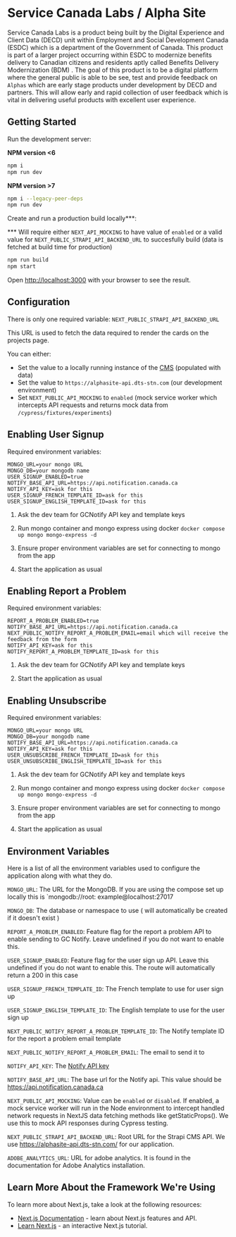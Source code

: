 # Service Canada Labs / Alpha Site

Service Canada Labs is a product being built by the Digital Experience and Client Data (DECD) unit within Employment and
Social Development Canada (ESDC) which is a department of the Government of Canada. This product is part of a larger
project occurring within ESDC to modernize benefits delivery to Canadian citizens and residents aptly called Benefits
Delivery Modernization (BDM) . The goal of this product is to be a digital platform where the general public is able to
be see, test and provide feedback on `Alphas` which are early stage products under development by DECD and partners.
This will allow early and rapid collection of user feedback which is vital in delivering useful products with excellent
user experience.

## Getting Started

Run the development server:

**NPM version <6**

```bash
npm i
npm run dev
```

**NPM version >7**

```bash
npm i --legacy-peer-deps
npm run dev
```

Create and run a production build locally\*\*\*:

\*\*\* Will require either `NEXT_API_MOCKING` to have value of `enabled` or a valid value
for `NEXT_PUBLIC_STRAPI_API_BACKEND_URL` to succesfully build (data is fetched at build time for production)

```bash
npm run build
npm start
```

Open [http://localhost:3000](http://localhost:3000) with your browser to see the result.

## Configuration

There is only one required variable: `NEXT_PUBLIC_STRAPI_API_BACKEND_URL`

This URL is used to fetch the data required to render the cards on the projects page.

You can either:

- Set the value to a locally running instance of the [CMS](https://github.com/DTS-STN/Alpha-Site-CMS) (populated with
  data)
- Set the value to `https://alphasite-api.dts-stn.com` (our development environment)
- Set `NEXT_PUBLIC_API_MOCKING` to `enabled` (mock service worker which intercepts API requests and returns mock data
  from `/cypress/fixtures/experiments`)

## Enabling User Signup

Required environment variables:

```code
MONGO_URL=your mongo URL
MONGO_DB=your mongodb name
USER_SIGNUP_ENABLED=true
NOTIFY_BASE_API_URL=https://api.notification.canada.ca
NOTIFY_API_KEY=ask for this
USER_SIGNUP_FRENCH_TEMPLATE_ID=ask for this
USER_SIGNUP_ENGLISH_TEMPLATE_ID=ask for this
```

1. Ask the dev team for GCNotify API key and template keys

2. Run mongo container and mongo express using docker `docker compose up mongo mongo-express -d`

3. Ensure proper environment variables are set for connecting to mongo from the app

4. Start the application as usual

## Enabling Report a Problem

Required environment variables:

```code
REPORT_A_PROBLEM_ENABLED=true
NOTIFY_BASE_API_URL=https://api.notification.canada.ca
NEXT_PUBLIC_NOTIFY_REPORT_A_PROBLEM_EMAIL=email which will receive the feedback from the form
NOTIFY_API_KEY=ask for this
NOTIFY_REPORT_A_PROBLEM_TEMPLATE_ID=ask for this
```

1. Ask the dev team for GCNotify API key and template keys

2. Start the application as usual

## Enabling Unsubscribe

Required environment variables:

```code
MONGO_URL=your mongo URL
MONGO_DB=your mongodb name
NOTIFY_BASE_API_URL=https://api.notification.canada.ca
NOTIFY_API_KEY=ask for this
USER_UNSUBSCRIBE_FRENCH_TEMPLATE_ID=ask for this
USER_UNSUBSCRIBE_ENGLISH_TEMPLATE_ID=ask for this
```

1. Ask the dev team for GCNotify API key and template keys

2. Run mongo container and mongo express using docker `docker compose up mongo mongo-express -d`

3. Ensure proper environment variables are set for connecting to mongo from the app

4. Start the application as usual

## Environment Variables

Here is a list of all the environment variables used to configure the application along with what they do.

`MONGO_URL`: The URL for the MongoDB. If you are using the compose set up locally this is `mongodb://root:
example@localhost:27017

`MONGO_DB`: The database or namespace to use ( will automatically be created if it doesn't exist )

`REPORT_A_PROBLEM_ENABLED`: Feature flag for the report a problem API to enable sending to GC Notify. Leave undefined if
you do not want to enable this.

`USER_SIGNUP_ENABLED`: Feature flag for the user sign up API. Leave this undefined if you do not want to enable this.
The route will automatically return a 200 in this case

`USER_SIGNUP_FRENCH_TEMPLATE_ID`: The French template to use for user sign up

`USER_SIGNUP_ENGLISH_TEMPLATE_ID`: The English template to use for the user sign up

`NEXT_PUBLIC_NOTIFY_REPORT_A_PROBLEM_TEMPLATE_ID`: The Notify template ID for the report a problem email template

`NEXT_PUBLIC_NOTIFY_REPORT_A_PROBLEM_EMAIL`: The email to send it to

`NOTIFY_API_KEY`: The [Notify API key](https://documentation.notification.canada.ca/en/start.html#headers)

`NOTIFY_BASE_API_URL`: The base url for the Notify api. This value should be https://api.notification.canada.ca

`NEXT_PUBLIC_API_MOCKING`: Value can be `enabled` or `disabled`. If enabled, a mock service worker will run in the Node
environment to intercept handled network requests in NextJS data fetching methods like getStaticProps(). We use this to
mock API responses during Cypress testing.

`NEXT_PUBLIC_STRAPI_API_BACKEND_URL`: Root URL for the Strapi CMS API. We use https://alphasite-api.dts-stn.com/ for our
application.

`ADOBE_ANALYTICS_URL`: URL for adobe analytics. It is found in the documentation for Adobe Analytics
installation.

## Learn More About the Framework We're Using

To learn more about Next.js, take a look at the following resources:

- [Next.js Documentation](https://nextjs.org/docs) - learn about Next.js features and API.
- [Learn Next.js](https://nextjs.org/learn) - an interactive Next.js tutorial.
